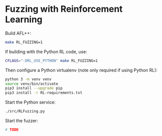 # Fuzzing with Reinforcement Learning

Build AFL++:

```bash
make RL_FUZZING=1
```

If building with the Python RL code, use:

```bash
CFLAGS="-DRL_USE_PYTHON" make RL_FUZZING=1
```

Then configure a Python virtualenv (note only required if using Python RL):

```bash
python 3 -m venv venv
source venv/bin/activate
pip3 install --upgrade pip
pip3 install -r RL-requirements.txt
```

Start the Python service:

```bash
./src/RLFuzzing.py
```

Start the fuzzer:

```bash
# TODO
```
